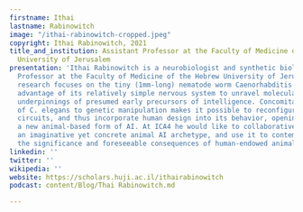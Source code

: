 ```yaml
---
firstname: Ithai
lastname: Rabinowitch
image: "/ithai-rabinowitch-cropped.jpeg"
copyright: Ithai Rabinowitch, 2021
title_and_institution: Assistant Professor at the Faculty of Medicine of the Hebrew
  University of Jerusalem
presentation: 'Ithai Rabinowitch is a neurobiologist and synthetic biologist, Assistant
  Professor at the Faculty of Medicine of the Hebrew University of Jerusalem. His
  research focuses on the tiny (1mm-long) nematode worm Caenorhabditis elegans, taking
  advantage of its relatively simple nervous system to unravel molecular and cellular
  underpinnings of presumed early precursors of intelligence. Concomitantly, the amenability
  of C. elegans to genetic manipulation makes it possible to reconfigure its neural
  circuits, and thus incorporate human design into its behavior, opening the way for
  a new animal-based form of AI. At ICA4 he would like to collaboratively conceptualize
  an imaginative yet concrete animal AI archetype, and use it to contemplate about
  the significance and foreseeable consequences of human-endowed animal intelligence. '
linkedin: ''
twitter: ''
wikipedia: ''
website: https://scholars.huji.ac.il/ithairabinowitch
podcast: content/Blog/Thai Rabinowitch.md

---
```


